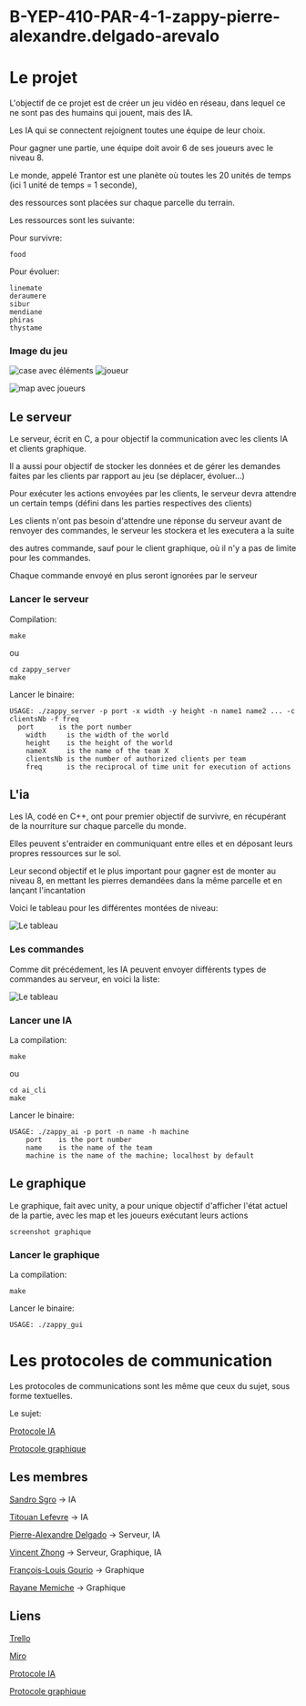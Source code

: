 # B-YEP-410-PAR-4-1-zappy-pierre-alexandre.delgado-arevalo

# Le projet

L'objectif de ce projet est de créer un jeu vidéo en réseau, dans lequel ce ne sont pas des humains qui jouent, mais des IA.

Les IA qui se connectent rejoignent toutes une équipe de leur choix.

Pour gagner une partie, une équipe doit avoir 6 de ses joueurs avec le niveau 8.

Le monde, appelé Trantor est une planète où toutes les 20 unités de temps (ici 1 unité de temps = 1 seconde),

des ressources sont placées sur chaque parcelle du terrain.

Les ressources sont les suivante:

Pour survivre:
```
food
```
Pour évoluer:
```
linemate
deraumere
sibur
mendiane
phiras
thystame
```

### Image du jeu

![case avec éléments](https://github.com/EpitechPromo2025/B-YEP-410-PAR-4-1-zappy-pierre-alexandre.delgado-arevalo/blob/main/Image/case.png?raw=true)
![joueur](https://github.com/EpitechPromo2025/B-YEP-410-PAR-4-1-zappy-pierre-alexandre.delgado-arevalo/blob/main/Image/player.png?raw=true)

![map avec joueurs](https://github.com/EpitechPromo2025/B-YEP-410-PAR-4-1-zappy-pierre-alexandre.delgado-arevalo/blob/main/Image/player_map.png?raw=true)

## Le serveur

Le serveur, écrit en C, a pour objectif la communication avec les clients IA et clients graphique.

Il a aussi pour objectif de stocker les données et de gérer les demandes faites par les clients par rapport au jeu (se déplacer, évoluer...)

Pour exécuter les actions envoyées par les clients, le serveur devra attendre un certain temps (défini dans les parties respectives des clients)

Les clients n'ont pas besoin d'attendre une réponse du serveur avant de renvoyer des commandes, le serveur les stockera et les executera a la suite 

des autres commande, sauf pour le client graphique, où il n'y a pas de limite pour les commandes.

Chaque commande envoyé en plus seront ignorées par le serveur

### Lancer le serveur
Compilation:

```
make
```
ou
```
cd zappy_server
make
```

Lancer le binaire:
```
USAGE: ./zappy_server -p port -x width -y height -n name1 name2 ... -c clientsNb -f freq
  port      is the port number
	width     is the width of the world
	height    is the height of the world
	nameX     is the name of the team X
	clientsNb is the number of authorized clients per team
	freq      is the reciprocal of time unit for execution of actions
```

## L'ia

Les IA, codé en C++, ont pour premier objectif de survivre, en récupérant de la nourriture sur chaque parcelle du monde.

Elles peuvent s'entraider en communiquant entre elles et en déposant leurs propres ressources sur le sol.

Leur second objectif et le plus important pour gagner est de monter au niveau 8, en mettant les pierres demandées dans la même parcelle et en lançant l'incantation

Voici le tableau pour les différentes montées de niveau:

![Le tableau](https://github.com/EpitechPromo2025/B-YEP-410-PAR-4-1-zappy-pierre-alexandre.delgado-arevalo/tree/main/Image/tab_evolve.png?raw=true)

### Les commandes

Comme dit précédement, les IA peuvent envoyer différents types de commandes au serveur, en voici la liste:

![Le tableau](https://github.com/EpitechPromo2025/B-YEP-410-PAR-4-1-zappy-pierre-alexandre.delgado-arevalo/tree/main/Image/tab_command.png?raw=true)

### Lancer une IA

La compilation:
```
make
```
ou
```
cd ai_cli
make
```
Lancer le binaire:
```
USAGE: ./zappy_ai -p port -n name -h machine
	port	is the port number
	name	is the name of the team
	machine	is the name of the machine; localhost by default
```

## Le graphique

Le graphique, fait avec unity, a pour unique objectif d'afficher l'état actuel de la partie, avec les map et les joueurs exécutant leurs actions

```
screenshot graphique
```
### Lancer le graphique

La compilation:
```
make
```
Lancer le binaire:
```
USAGE: ./zappy_gui
```

# Les protocoles de communication

Les protocoles de communications sont les même que ceux du sujet, sous forme textuelles.

Le sujet:

[Protocole IA](https://github.com/EpitechPromo2025/B-YEP-410-PAR-4-1-zappy-pierre-alexandre.delgado-arevalo/blob/main/Subject/B-YEP-410_zappy.pdf)

[Protocole graphique](https://github.com/EpitechPromo2025/B-YEP-410-PAR-4-1-zappy-pierre-alexandre.delgado-arevalo/blob/main/Subject/B-YEP-410_zappyProtocole.pdf)

## Les membres

[Sandro Sgro](https://github.com/Aspoing "Le maître de l'IA") -> IA

[Titouan Lefevre](https://github.com/Kc4lb) -> IA

[Pierre-Alexandre Delgado](https://github.com/TheRealPad) -> Serveur, IA

[Vincent Zhong](https://github.com/Viincent-Zhong) -> Serveur, Graphique, IA

[François-Louis Gourio](https://github.com/Hephel) -> Graphique

[Rayane Memiche](https://github.com/rayane2393) -> Graphique

## Liens

[Trello](https://trello.com/b/9Vl7l47k/zappy "Notre Trello 🙌‍")

[Miro](https://miro.com/app/board/uXjVOw70Uyw=/?share_link_id=209392240350)

[Protocole IA](https://github.com/EpitechPromo2025/B-YEP-410-PAR-4-1-zappy-pierre-alexandre.delgado-arevalo/blob/main/Subject/B-YEP-410_zappy.pdf)

[Protocole graphique](https://github.com/EpitechPromo2025/B-YEP-410-PAR-4-1-zappy-pierre-alexandre.delgado-arevalo/blob/main/Subject/B-YEP-410_zappyProtocole.pdf)
